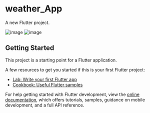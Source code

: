 # weather_App

A new Flutter project.

![image](https://user-images.githubusercontent.com/70130828/224559475-d5be96b3-644a-4d24-b8cd-b61a8bb1baff.png)
![image](https://user-images.githubusercontent.com/70130828/224561853-695eac0f-a437-477c-9b75-6fd753da5130.png)


## Getting Started

This project is a starting point for a Flutter application.

A few resources to get you started if this is your first Flutter project:

- [Lab: Write your first Flutter app](https://docs.flutter.dev/get-started/codelab)
- [Cookbook: Useful Flutter samples](https://docs.flutter.dev/cookbook)

For help getting started with Flutter development, view the
[online documentation](https://docs.flutter.dev/), which offers tutorials,
samples, guidance on mobile development, and a full API reference.
